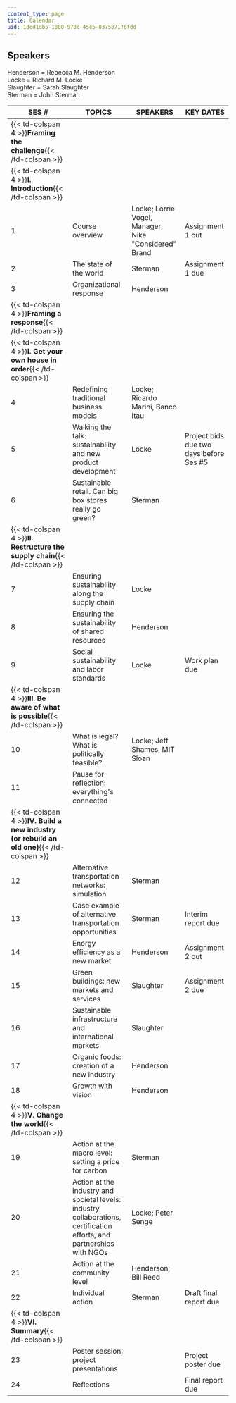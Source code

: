 ```yaml
---
content_type: page
title: Calendar
uid: 1ded1db5-1800-978c-45e5-037587176fdd
---
```


Speakers
--------

Henderson = Rebecca M. Henderson  
Locke = Richard M. Locke  
Slaughter = Sarah Slaughter  
Sterman = John Sterman

| SES # | TOPICS | SPEAKERS | KEY DATES |
| --- | --- | --- | --- |
| {{< td-colspan 4 >}}**Framing the challenge**{{< /td-colspan >}} ||||
| {{< td-colspan 4 >}}**I. Introduction**{{< /td-colspan >}} ||||
| 1 | Course overview | Locke; Lorrie Vogel, Manager, Nike "Considered" Brand | Assignment 1 out |
| 2 | The state of the world | Sterman | Assignment 1 due |
| 3 | Organizational response | Henderson | &nbsp; |
| {{< td-colspan 4 >}}**Framing a response**{{< /td-colspan >}} ||||
| {{< td-colspan 4 >}}**I. Get your own house in order**{{< /td-colspan >}} ||||
| 4 | Redefining traditional business models | Locke; Ricardo Marini, Banco Itau | &nbsp; |
| 5 | Walking the talk: sustainability and new product development | Locke | Project bids due two days before Ses #5 |
| 6 | Sustainable retail. Can big box stores really go green? | Sterman | &nbsp; |
| {{< td-colspan 4 >}}**II. Restructure the supply chain**{{< /td-colspan >}} ||||
| 7 | Ensuring sustainability along the supply chain | Locke | &nbsp; |
| 8 | Ensuring the sustainability of shared resources | Henderson | &nbsp; |
| 9 | Social sustainability and labor standards | Locke | Work plan due |
| {{< td-colspan 4 >}}**III. Be aware of what is possible**{{< /td-colspan >}} ||||
| 10 | What is legal? What is politically feasible? | Locke; Jeff Shames, MIT Sloan | &nbsp; |
| 11 | Pause for reflection: everything's connected | &nbsp; |
| {{< td-colspan 4 >}}**IV. Build a new industry (or rebuild an old one)**{{< /td-colspan >}} ||||
| 12 | Alternative transportation networks: simulation | Sterman | &nbsp; |
| 13 | Case example of alternative transportation opportunities | Sterman | Interim report due |
| 14 | Energy efficiency as a new market | Henderson | Assignment 2 out |
| 15 | Green buildings: new markets and services | Slaughter | Assignment 2 due |
| 16 | Sustainable infrastructure and international markets | Slaughter | &nbsp; |
| 17 | Organic foods: creation of a new industry | Henderson | &nbsp; |
| 18 | Growth with vision | Henderson | &nbsp; |
| {{< td-colspan 4 >}}**V. Change the world**{{< /td-colspan >}} ||||
| 19 | Action at the macro level: setting a price for carbon | Sterman | &nbsp; |
| 20 | Action at the industry and societal levels: industry collaborations, certification efforts, and partnerships with NGOs | Locke; Peter Senge | &nbsp; |
| 21 | Action at the community level | Henderson; Bill Reed | &nbsp; |
| 22 | Individual action | Sterman | Draft final report due |
| {{< td-colspan 4 >}}**VI. Summary**{{< /td-colspan >}} ||||
| 23 | Poster session: project presentations | &nbsp; | Project poster due |
| 24 | Reflections | &nbsp; | Final report due